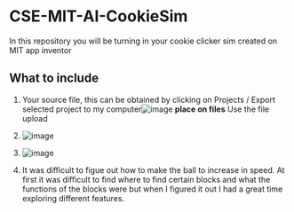 # CSE-MIT-AI-CookieSim

In this repository you will be turning in your cookie clicker sim created on MIT app inventor

## What to include

1. Your source file, this can be obtained by clicking on Projects / Export selected project to my computer![image](https://github.com/user-attachments/assets/f99cff16-16e3-4e1e-afc7-9da69f0e47f4) __place on files__ Use the file upload
2. ![image](https://github.com/user-attachments/assets/3a407610-ef64-4c99-acf2-f83b4d206c48)

3. ![image](https://github.com/user-attachments/assets/18f79fa8-26ea-40c2-92b8-cb0f16a353bc)

4. It was difficult to figue out how to make the ball to increase in speed. At first it was difficult to find where to find certain blocks and what the functions of the blocks were but when I figured it out I had a great time exploring different features.

